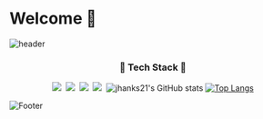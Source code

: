 # Welcome 👋
![header](https://capsule-render.vercel.app/api?type=waving&color=6FC7E1&height=200&section=header&text=jhanks21&fontSize=70)

<h3 align="center">💪 Tech Stack 💪</h3>

<p align="center"? Techs that I've used at least once </p>

<p align="center">
 <img src="https://img.shields.io/badge/Python-3766AB?style=flat-square&logo=Python&logoColor=white" /></a>&nbsp <img src="https://img.shields.io/badge/Java-007396?style=flat-square&logo=Java&logoColor=white" /></a>&nbsp <img src="https://img.shields.io/badge/C++-00599C?style=flat-square&logo=cplusplus&logoColor=white" /></a>&nbsp <img src="https://img.shields.io/badge/Mysql-FCC624?style=flat-square&logo=Mysql&logoColor=white" /></a>&nbsp <img
<!--
**jeongahn/jeongahn** is a ✨ _special_ ✨ repository because its `README.md` (this file) appears on your GitHub profile.


![jhanks21's GitHub stats](https://github-readme-stats.vercel.app/api?username=jeongahn&show_icons=true&theme=prussian)
[![Top Langs](https://github-readme-stats.vercel.app/api/top-langs/?username=jeongahn&layout=compact&theme=prussian)](https://github.com/anuraghazra/github-readme-stats)



![Footer](https://capsule-render.vercel.app/api?type=waving&color=6FC7E1&height=200&section=footer)
